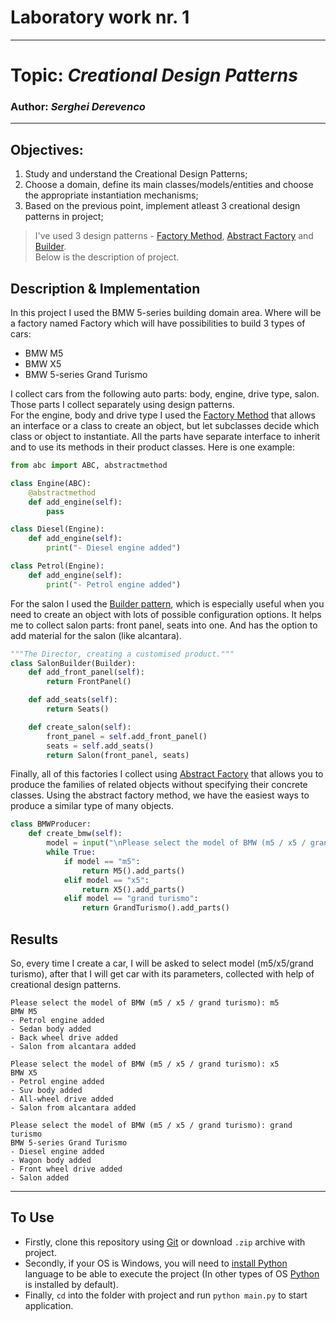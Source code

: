 # Laboratory work nr. 1
-----
# Topic: *Creational Design Patterns*
### Author: *Serghei Derevenco*
-----
## Objectives:
1. Study and understand the Creational Design Patterns;
2. Choose a domain, define its main classes/models/entities and choose the appropriate instantiation mechanisms;
3. Based on the previous point, implement atleast 3 creational design patterns in project;
>I've used 3 design patterns - [Factory Method](https://sourcemaking.com/design_patterns/factory_method), [Abstract Factory](https://sourcemaking.com/design_patterns/abstract_factory) and [Builder](https://sourcemaking.com/design_patterns/builder).  
>Below is the description of project.


## Description & Implementation
In this project I used the BMW 5-series building domain area. Where will be a factory named Factory which will have possibilities to build 3 types of cars: 
* BMW M5 
* BMW X5 
* BMW 5-series Grand Turismo   

I collect cars from the following auto parts: body, engine, drive type, salon. Those parts I collect separately using design patterns.  
For the engine, body and drive type I used the [Factory Method](https://sourcemaking.com/design_patterns/factory_method) that allows an interface or a class to create an object, but let subclasses decide which class or object to instantiate. All the parts have separate interface to inherit and to use its methods in their product classes. Here is one example:

```python
from abc import ABC, abstractmethod

class Engine(ABC):
    @abstractmethod
    def add_engine(self):
        pass

class Diesel(Engine):
    def add_engine(self):
        print("- Diesel engine added")

class Petrol(Engine):
    def add_engine(self):
        print("- Petrol engine added")
```
For the salon I used the [Builder pattern](https://sourcemaking.com/design_patterns/builder), which is especially useful when you need to create an object with lots of possible configuration options. It helps me to collect salon parts: front panel, seats into one. And has the option to add material for the salon (like alcantara).

```python
"""The Director, creating a customised product."""
class SalonBuilder(Builder):
    def add_front_panel(self):
        return FrontPanel()

    def add_seats(self):
        return Seats()

    def create_salon(self):
        front_panel = self.add_front_panel()
        seats = self.add_seats()
        return Salon(front_panel, seats)
```
Finally, all of this factories I collect using [Abstract Factory](https://sourcemaking.com/design_patterns/abstract_factory) that allows you to produce the families of related objects without specifying their concrete classes. Using the abstract factory method, we have the easiest ways to produce a similar type of many objects. 

```python
class BMWProducer:
    def create_bmw(self):
        model = input("\nPlease select the model of BMW (m5 / x5 / grand turismo): ")
        while True:
            if model == "m5":
                return M5().add_parts()
            elif model == "x5":
                return X5().add_parts()
            elif model == "grand turismo":
                return GrandTurismo().add_parts()
```
## Results
So, every time I create a car, I will be asked to select model (m5/x5/grand turismo), after that I will get car with its parameters, collected with help of creational design patterns.

```
Please select the model of BMW (m5 / x5 / grand turismo): m5
BMW M5
- Petrol engine added
- Sedan body added
- Back wheel drive added
- Salon from alcantara added

Please select the model of BMW (m5 / x5 / grand turismo): x5
BMW X5
- Petrol engine added
- Suv body added
- All-wheel drive added
- Salon from alcantara added

Please select the model of BMW (m5 / x5 / grand turismo): grand turismo
BMW 5-series Grand Turismo
- Diesel engine added
- Wagon body added
- Front wheel drive added
- Salon added

```
-----
## To Use
* Firstly, clone this repository using [Git](https://git-scm.com) or download `.zip` archive with project.
* Secondly, if your OS is Windows, you will need to [install Python](https://realpython.com/installing-python/) language to be able to execute the project (In other types of OS [Python](https://www.python.org/) is installed by default).
* Finally, `cd` into the folder with project and run `python main.py` to start application.
